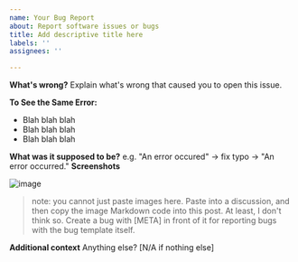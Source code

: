 ```yaml
---
name: Your Bug Report
about: Report software issues or bugs
title: Add descriptive title here
labels: ''
assignees: ''

---
```


**What's wrong?**
Explain what's wrong that caused you to open this issue.

**To See the Same Error:**
<!-- provide instructions to see the issue -->
 - Blah blah blah
 - Blah blah blah
 - Blah blah blah

**What was it supposed to be?**
e.g. "An error occured" -> fix typo -> "An error occurred."
**Screenshots**
<!-- If applicable, add screenshots to help explain your problem. -->
![image](https://user-images.githubusercontent.com/79176077/120066945-d84e3f00-c02d-11eb-8098-9bf311f6df0c.png)
> note: you cannot just paste images here. Paste into a discussion, and then copy the image Markdown code into this post. At least, I don't think so. Create a bug with \[META] in front of it for reporting bugs with the bug template itself.

**Additional context**
Anything else? [N/A if nothing else]
